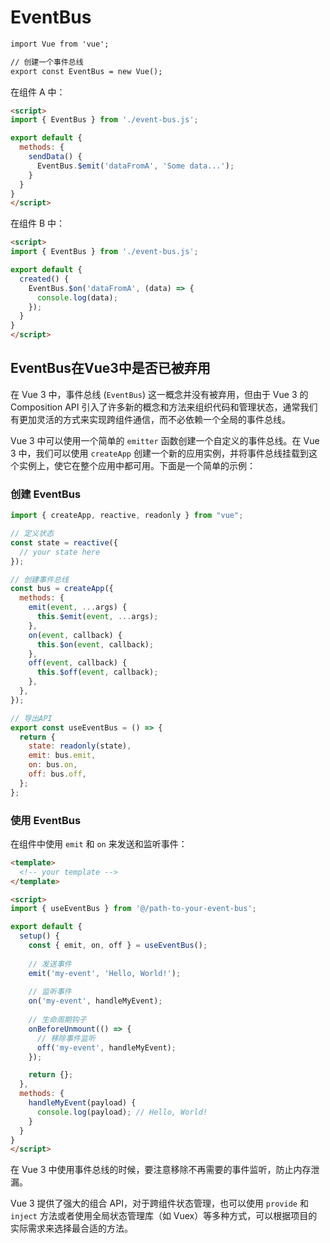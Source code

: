 # EventBus

```html
import Vue from 'vue';

// 创建一个事件总线
export const EventBus = new Vue();
```

在组件 A 中：

```html
<script>
import { EventBus } from './event-bus.js';

export default {
  methods: {
    sendData() {
      EventBus.$emit('dataFromA', 'Some data...');
    }
  }
}
</script>
```

在组件 B 中：

```html
<script>
import { EventBus } from './event-bus.js';

export default {
  created() {
    EventBus.$on('dataFromA', (data) => {
      console.log(data);
    });
  }
}
</script>
```

## EventBus在Vue3中是否已被弃用

在 Vue 3 中，事件总线 (`EventBus`) 这一概念并没有被弃用，但由于 Vue 3 的 Composition API 引入了许多新的概念和方法来组织代码和管理状态，通常我们有更加灵活的方式来实现跨组件通信，而不必依赖一个全局的事件总线。

Vue 3 中可以使用一个简单的 `emitter` 函数创建一个自定义的事件总线。在 Vue 3 中，我们可以使用 `createApp` 创建一个新的应用实例，并将事件总线挂载到这个实例上，使它在整个应用中都可用。下面是一个简单的示例：

### 创建 EventBus

```javascript
import { createApp, reactive, readonly } from "vue";

// 定义状态
const state = reactive({
  // your state here
});

// 创建事件总线
const bus = createApp({
  methods: {
    emit(event, ...args) {
      this.$emit(event, ...args);
    },
    on(event, callback) {
      this.$on(event, callback);
    },
    off(event, callback) {
      this.$off(event, callback);
    },
  },
});

// 导出API
export const useEventBus = () => {
  return {
    state: readonly(state),
    emit: bus.emit,
    on: bus.on,
    off: bus.off,
  };
};
```

### 使用 EventBus

在组件中使用 `emit` 和 `on` 来发送和监听事件：

```html
<template>
  <!-- your template -->
</template>

<script>
import { useEventBus } from '@/path-to-your-event-bus';

export default {
  setup() {
    const { emit, on, off } = useEventBus();
    
    // 发送事件
    emit('my-event', 'Hello, World!');
    
    // 监听事件
    on('my-event', handleMyEvent);
    
    // 生命周期钩子
    onBeforeUnmount(() => {
      // 移除事件监听
      off('my-event', handleMyEvent);
    });

    return {};
  },
  methods: {
    handleMyEvent(payload) {
      console.log(payload); // Hello, World!
    }
  }
}
</script>
```

在 Vue 3 中使用事件总线的时候，要注意移除不再需要的事件监听，防止内存泄漏。

Vue 3 提供了强大的组合 API，对于跨组件状态管理，也可以使用 `provide` 和 `inject` 方法或者使用全局状态管理库（如 Vuex）等多种方式，可以根据项目的实际需求来选择最合适的方法。
